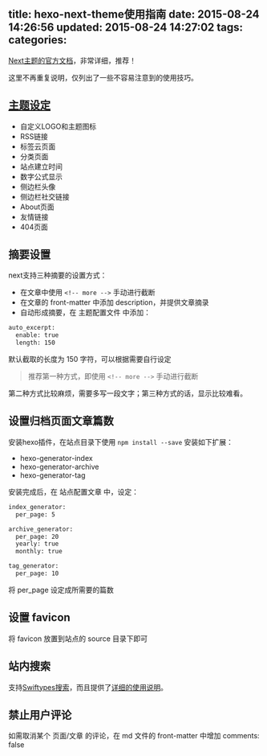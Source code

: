 title: hexo-next-theme使用指南
date: 2015-08-24 14:26:56
updated: 2015-08-24 14:27:02
tags:
categories:
---

[Next主题的官方文档](http://theme-next.iissnan.com/)，非常详细，推荐！

这里不再重复说明，仅列出了一些不容易注意到的使用技巧。

## [主题设定](http://theme-next.iissnan.com/theme-settings.html)

<!-- more -->

+ 自定义LOGO和主题图标
+ RSS链接
+ 标签云页面
+ 分类页面
+ 站点建立时间
+ 数字公式显示
+ 侧边栏头像
+ 侧边栏社交链接
+ About页面
+ 友情链接
+ 404页面

## 摘要设置

next支持三种摘要的设置方式：

+ 在文章中使用 `<!-- more -->` 手动进行截断
+ 在文章的 front-matter 中添加 description，并提供文章摘录
+ 自动形成摘要，在 主题配置文件 中添加：

```bash
auto_excerpt:
  enable: true
  length: 150
```

默认截取的长度为 150 字符，可以根据需要自行设定

> 推荐第一种方式，即使用 `<!-- more -->` 手动进行截断

第二种方式比较麻烦，需要多写一段文字；第三种方式的话，显示比较难看。

## 设置归档页面文章篇数

安装hexo插件，在站点目录下使用 `npm install --save` 安装如下扩展：

+ hexo-generator-index
+ hexo-generator-archive
+ hexo-generator-tag

安装完成后，在 站点配置文章 中，设定：

```bash
index_generator:
  per_page: 5

archive_generator:
  per_page: 20
  yearly: true
  monthly: true

tag_generator:
  per_page: 10
```

将 per_page 设定成所需要的篇数

## 设置 favicon

将 favicon 放置到站点的 source 目录下即可

## 站内搜索

支持[Swiftypes搜索](https://swiftype.com)，而且提供了[详细的使用说明](http://theme-next.iissnan.com/third-party-services.html)。

## 禁止用户评论

如需取消某个 页面/文章 的评论，在 md 文件的 front-matter 中增加 comments: false
